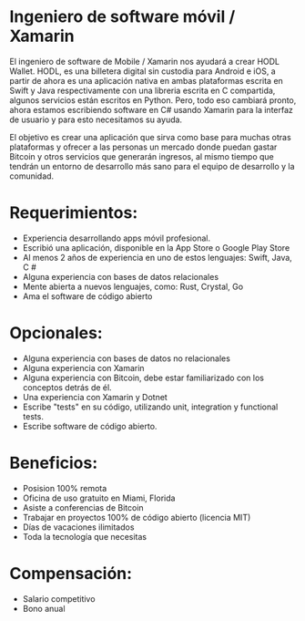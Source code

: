 # Ingeniero de software móvil / Xamarin

El ingeniero de software de Mobile / Xamarin nos ayudará a crear HODL Wallet. HODL, es una billetera digital sin custodia para Android e iOS, a partir de ahora es una aplicación nativa en ambas plataformas escrita en Swift y Java respectivamente con una libreria escrita en C compartida, algunos servicios están escritos en Python. Pero, todo eso cambiará pronto, ahora estamos escribiendo software en C# usando Xamarin para la interfaz de usuario y para esto necesitamos su ayuda.

El objetivo es crear una aplicación que sirva como base para muchas otras plataformas y ofrecer a las personas un mercado donde puedan gastar Bitcoin y otros servicios que generarán ingresos, al mismo tiempo que tendrán un entorno de desarrollo más sano para el equipo de desarrollo y la comunidad.

# Requerimientos:

- Experiencia desarrollando apps móvil profesional.
- Escribió una aplicación, disponible en la App Store o Google Play Store
- Al menos 2 años de experiencia en uno de estos lenguajes: Swift, Java, C #
- Alguna experiencia con bases de datos relacionales
- Mente abierta a nuevos lenguajes, como: Rust, Crystal, Go
- Ama el software de código abierto

# Opcionales:

- Alguna experiencia con bases de datos no relacionales
- Alguna experiencia con Xamarin
- Alguna experiencia con Bitcoin, debe estar familiarizado con los conceptos detrás de él.
- Una experiencia con Xamarin y Dotnet
- Escribe "tests" en su código, utilizando unit, integration y functional tests.
- Escribe software de código abierto.

# Beneficios:

- Posision 100% remota
- Oficina de uso gratuito en Miami, Florida
- Asiste a conferencias de Bitcoin
- Trabajar en proyectos 100% de código abierto (licencia MIT)
- Días de vacaciones ilimitados
- Toda la tecnología que necesitas

# Compensación:

- Salario competitivo
- Bono anual

